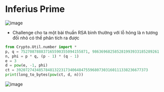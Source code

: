 # Inferius Prime
![image](https://hackmd.io/_uploads/S1oWJUBFT.png)
- Challenge cho ta một bài thuần RSA bình thường với lỗ hỏng là n tương đối nhỏ có thể phân tích ra được
```Python
from Crypto.Util.number import *
p, q = 752708788837165590355094155871, 986369682585281993933185289261
n, phi = p * q, (p - 1) * (q - 1)
e = 3
d = pow(e, -1, phi)
ct = 39207274348578481322317340648475596807303160111338236677373
print(long_to_bytes(pow(ct, d, n)))
```
![image](https://github.com/Caycon/CryptoHack/assets/97203151/ecac68ab-1f96-46d4-962d-af3e42d88b02)
